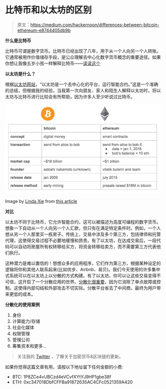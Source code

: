 # 比特币和以太坊的区别

> 原文：<https://medium.com/hackernoon/differences-between-bitcoin-ethereum-e8744405db9b>

**什么是比特币**

比特币可谓是数字货币。比特币已经出现了八年，用于从一个人向另一个人转账。它通常被用作价值储存手段，是公众理解去中心化数字货币概念的重要途径。如果你想让我像五岁小孩一样解释比特币——[读读这个](https://medium.freecodecamp.org/explain-bitcoin-like-im-five-73b4257ac833)

**以太坊是什么？**

根据[以太坊网站](https://www.ethereum.org/)，“以太坊是一个去中心化的平台，运行智能合约。”这是一个准确的总结，但根据我的经验，当我第一次向朋友、家人和陌生人解释以太坊时，将以太坊与比特币进行比较会有所帮助，因为许多人至少听说过比特币。

![](img/c52a8ba8241fb1572b611a2b277a16cb.png)

Image by [Linda Xie](https://blog.coinbase.com/@linda.xie) from [this article](https://blog.coinbase.com/a-beginners-guide-to-ethereum-46dd486ceecf)

**对比**

以太坊不同于比特币，它允许智能合约，这可以被描述为高度可编程的数字货币。想象一下自动从一个人向另一个人汇款，但只有在满足特定条件时。例如，一个人想从另一个人那里买一栋房子。传统上，交易中涉及多个第三方，包括律师和托管代理，这使得交易过程不必要地缓慢和昂贵。有了以太坊，在达成交易后，一段代码可以自动将房屋所有权转移给买方，将资金转移给卖方，而不需要第三方代表他们执行。

这种潜力是难以置信的！想想众多的应用程序，它们作为第三方，根据某种设定的逻辑将你和其他人联系起来(比如优步、Airbnb、易贝)。我们今天使用的许多集中式系统可以在以太坊上以分散的方式构建。有了以太坊，你可以让这些交易变得不可信，这开启了一个分散应用的世界。[分散化很重要](/@VitalikButerin/the-meaning-of-decentralization-a0c92b76a274#.4hl67650f)，因为它消除了单点故障或控制。这使得内部勾结和外部攻击不切实际。分散平台省去了中间商，最终为用户带来更低的成本。

**分散化的使用案例**

1.  身份
2.  计算能力/存储
3.  社会化媒体
4.  权限管理
5.  管理公司
6.  筹集资本和更多…

> 关注我的 [Twitter](https://twitter.com/confusedcoin) ，了解关于加密货币&区块链的更新。

如果你觉得这篇文章有用，请按以下地址留下任何金额的小费:

*   BTC: 1P8ZCe4vUBCzd4eVCvfXYtYJ9HP1gbe38f
*   ETH: 0xc347018DbfCFFBa91872635AC4CFc0521359A420